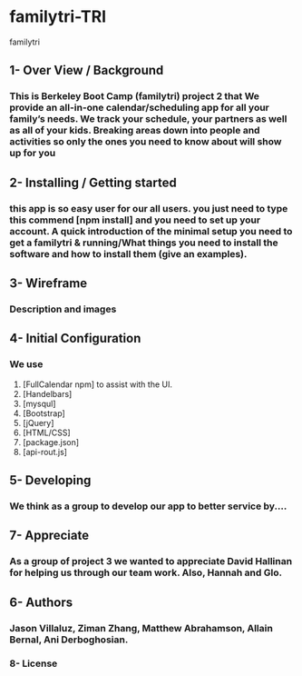 # familytri-TRI
familytri
## 1- Over View / Background
### This is Berkeley Boot Camp (familytri) project 2 that We provide an all-in-one calendar/scheduling app for all your family’s needs.   We track your schedule, your partners as well as all of your kids.   Breaking areas down into people and activities so only the ones you need to know about will show up for you

## 2- Installing / Getting started
### this app is so easy user for our all users. you just need to type this commend [npm install] and you need to set up your account. A quick introduction of the minimal setup you need to get a familytri & running/What things you need to install the software and how to install them (give an examples). 

## 3- Wireframe 
### Description and images

## 4- Initial Configuration
### We use
1. [FullCalendar npm] to assist with the UI. 
2. [Handelbars]
3. [mysqul]
4. [Bootstrap]
5. [jQuery]
6. [HTML/CSS]
7. [package.json]
8. [api-rout.js]

## 5- Developing 
### We think as a group to develop our app to better service by....

## 7- Appreciate
### As a group of project 3 we wanted to appreciate David Hallinan for helping us through our team work. Also, Hannah and Glo. 

## 6- Authors
### Jason Villaluz, Ziman Zhang, Matthew Abrahamson, Allain Bernal, Ani Derboghosian.

### 8- License 

